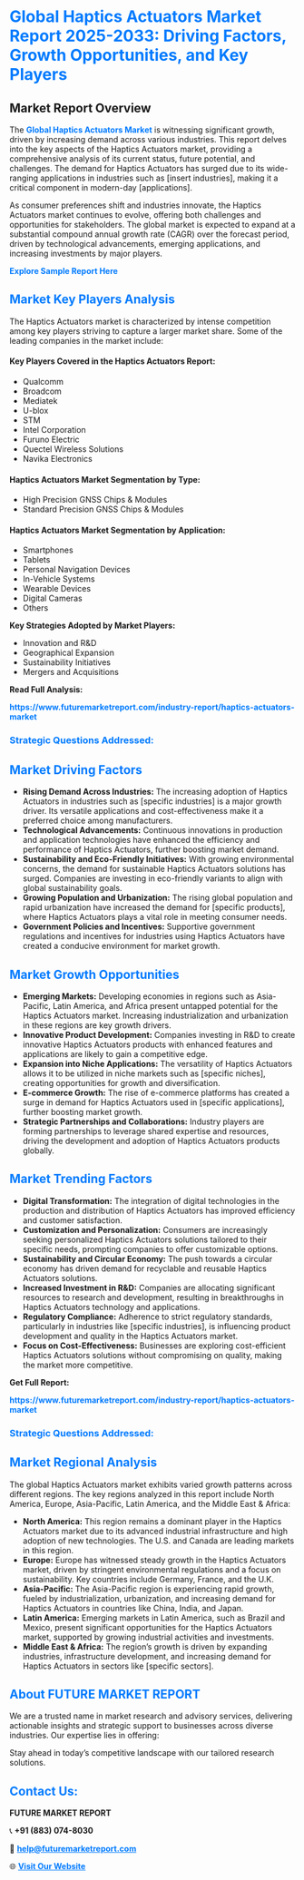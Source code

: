 <h1 style="color: #007BFF;">Global Haptics Actuators Market Report 2025-2033: Driving Factors, Growth Opportunities, and Key Players</h1>

<section id="overview">
<h2>Market Report Overview</h2>
<p>The <a href="https://www.futuremarketreport.com/industry-report/haptics-actuators-market" style="color: #007BFF; text-decoration: none;"><strong>Global Haptics Actuators Market</strong></a> is witnessing significant growth, driven by increasing demand across various industries. This report delves into the key aspects of the Haptics Actuators market, providing a comprehensive analysis of its current status, future potential, and challenges. The demand for Haptics Actuators has surged due to its wide-ranging applications in industries such as [insert industries], making it a critical component in modern-day [applications].</p>
<p>As consumer preferences shift and industries innovate, the Haptics Actuators market continues to evolve, offering both challenges and opportunities for stakeholders. The global market is expected to expand at a substantial compound annual growth rate (CAGR) over the forecast period, driven by technological advancements, emerging applications, and increasing investments by major players.</p>
</section>

<section id="overview">
<p><a href="https://www.futuremarketreport.com/request-sample/reportId=37856" style="color: #007BFF; text-decoration: none;"><strong>Explore Sample Report Here</strong></a></p>
</section>

<section id="key-players">
<h2 style="color: #007BFF;">Market Key Players Analysis</h2>
<p>The Haptics Actuators market is characterized by intense competition among key players striving to capture a larger market share. Some of the leading companies in the market include:</p>
<h4>Key Players Covered in the Haptics Actuators Report:</h4>
<ul><li>Qualcomm</li><li>Broadcom</li><li>Mediatek</li><li>U-blox</li><li>STM</li><li>Intel Corporation</li><li>Furuno Electric</li><li>Quectel Wireless Solutions</li><li>Navika Electronics</li></ul>
<h4>Haptics Actuators Market Segmentation by Type:</h4>
<ul><li>High Precision GNSS Chips &amp; Modules</li><li>Standard Precision GNSS Chips &amp; Modules</li></ul>

<h4>Haptics Actuators Market Segmentation by Application:</h4>
<ul><li>Smartphones</li><li>Tablets</li><li>Personal Navigation Devices</li><li>In-Vehicle Systems</li><li>Wearable Devices</li><li>Digital Cameras</li><li>Others</li></ul>
<p><strong>Key Strategies Adopted by Market Players:</strong></p>
<ul>
<li>Innovation and R&D</li>
<li>Geographical Expansion</li>
<li>Sustainability Initiatives</li>
<li>Mergers and Acquisitions</li>
</ul>
</section>

<section>
<p><strong>Read Full Analysis: </strong></p><a href="https://www.futuremarketreport.com/industry-report/haptics-actuators-market" style="color: #007BFF; text-decoration: none;"><strong>https://www.futuremarketreport.com/industry-report/haptics-actuators-market</strong></a>
<h3 style="color: #007BFF;">Strategic Questions Addressed:</h3>
</section>

<section id="driving-factors">
<h2 style="color: #007BFF;">Market Driving Factors</h2>
<ul>
<li><strong>Rising Demand Across Industries:</strong> The increasing adoption of Haptics Actuators in industries such as [specific industries] is a major growth driver. Its versatile applications and cost-effectiveness make it a preferred choice among manufacturers.</li>
<li><strong>Technological Advancements:</strong> Continuous innovations in production and application technologies have enhanced the efficiency and performance of Haptics Actuators, further boosting market demand.</li>
<li><strong>Sustainability and Eco-Friendly Initiatives:</strong> With growing environmental concerns, the demand for sustainable Haptics Actuators solutions has surged. Companies are investing in eco-friendly variants to align with global sustainability goals.</li>
<li><strong>Growing Population and Urbanization:</strong> The rising global population and rapid urbanization have increased the demand for [specific products], where Haptics Actuators plays a vital role in meeting consumer needs.</li>
<li><strong>Government Policies and Incentives:</strong> Supportive government regulations and incentives for industries using Haptics Actuators have created a conducive environment for market growth.</li>
</ul>
</section>

<section id="growth-opportunities">
<h2 style="color: #007BFF;">Market Growth Opportunities</h2>
<ul>
<li><strong>Emerging Markets:</strong> Developing economies in regions such as Asia-Pacific, Latin America, and Africa present untapped potential for the Haptics Actuators market. Increasing industrialization and urbanization in these regions are key growth drivers.</li>
<li><strong>Innovative Product Development:</strong> Companies investing in R&D to create innovative Haptics Actuators products with enhanced features and applications are likely to gain a competitive edge.</li>
<li><strong>Expansion into Niche Applications:</strong> The versatility of Haptics Actuators allows it to be utilized in niche markets such as [specific niches], creating opportunities for growth and diversification.</li>
<li><strong>E-commerce Growth:</strong> The rise of e-commerce platforms has created a surge in demand for Haptics Actuators used in [specific applications], further boosting market growth.</li>
<li><strong>Strategic Partnerships and Collaborations:</strong> Industry players are forming partnerships to leverage shared expertise and resources, driving the development and adoption of Haptics Actuators products globally.</li>
</ul>
</section>

<section id="trending-factors">
<h2 style="color: #007BFF;">Market Trending Factors</h2>
<ul>
<li><strong>Digital Transformation:</strong> The integration of digital technologies in the production and distribution of Haptics Actuators has improved efficiency and customer satisfaction.</li>
<li><strong>Customization and Personalization:</strong> Consumers are increasingly seeking personalized Haptics Actuators solutions tailored to their specific needs, prompting companies to offer customizable options.</li>
<li><strong>Sustainability and Circular Economy:</strong> The push towards a circular economy has driven demand for recyclable and reusable Haptics Actuators solutions.</li>
<li><strong>Increased Investment in R&D:</strong> Companies are allocating significant resources to research and development, resulting in breakthroughs in Haptics Actuators technology and applications.</li>
<li><strong>Regulatory Compliance:</strong> Adherence to strict regulatory standards, particularly in industries like [specific industries], is influencing product development and quality in the Haptics Actuators market.</li>
<li><strong>Focus on Cost-Effectiveness:</strong> Businesses are exploring cost-efficient Haptics Actuators solutions without compromising on quality, making the market more competitive.</li>
</ul>
</section>

<section>
<p><strong>Get Full Report: </strong></p><a href="https://www.futuremarketreport.com/industry-report/haptics-actuators-market" style="color: #007BFF; text-decoration: none;"><strong>https://www.futuremarketreport.com/industry-report/haptics-actuators-market</strong></a>
<h3 style="color: #007BFF;">Strategic Questions Addressed:</h3>
</section>


<section id="regional-analysis">
<h2 style="color: #007BFF;">Market Regional Analysis</h2>
<p>The global Haptics Actuators market exhibits varied growth patterns across different regions. The key regions analyzed in this report include North America, Europe, Asia-Pacific, Latin America, and the Middle East & Africa:</p>
<ul>
<li><strong>North America:</strong> This region remains a dominant player in the Haptics Actuators market due to its advanced industrial infrastructure and high adoption of new technologies. The U.S. and Canada are leading markets in this region.</li>
<li><strong>Europe:</strong> Europe has witnessed steady growth in the Haptics Actuators market, driven by stringent environmental regulations and a focus on sustainability. Key countries include Germany, France, and the U.K.</li>
<li><strong>Asia-Pacific:</strong> The Asia-Pacific region is experiencing rapid growth, fueled by industrialization, urbanization, and increasing demand for Haptics Actuators in countries like China, India, and Japan.</li>
<li><strong>Latin America:</strong> Emerging markets in Latin America, such as Brazil and Mexico, present significant opportunities for the Haptics Actuators market, supported by growing industrial activities and investments.</li>
<li><strong>Middle East & Africa:</strong> The region’s growth is driven by expanding industries, infrastructure development, and increasing demand for Haptics Actuators in sectors like [specific sectors].</li>
</ul>
</section>

<footer>
<h2 style="color: #007BFF;">About FUTURE MARKET REPORT</h2>
<p>We are a trusted name in market research and advisory services, delivering actionable insights and strategic support to businesses across diverse industries. Our expertise lies in offering:</p>

<p>Stay ahead in today’s competitive landscape with our tailored research solutions.</p>

<h2 style="color: #007BFF;">Contact Us:</h2>
<p><strong>FUTURE MARKET REPORT</strong></p>
<p>📞 <strong>+91 (883) 074-8030</strong></p>
<p>📧 <strong><a href="mailto:help@futuremarketreport.com" style="color: #007BFF;">help@futuremarketreport.com</a></strong></p>
<p>🌐 <strong><a href="https://www.futuremarketreport.com/" style="color: #007BFF;">Visit Our Website</a></strong></p>
</footer>